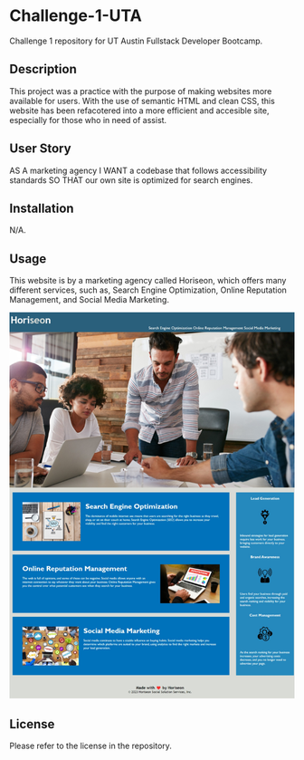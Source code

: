 # Challenge-1-UTA

Challenge 1 repository for UT Austin Fullstack Developer Bootcamp.

## Description

This project was a practice with the purpose of making websites more available for users. With the use of semantic HTML and clean CSS, this website has been refacotered into a more efficient and accesible site, especially for those who in need of assist. 

## User Story

AS A marketing agency
I WANT a codebase that follows accessibility standards
SO THAT our own site is optimized for search engines.

## Installation

N/A.

## Usage

This website is by a marketing agency called Horiseon, which offers many different services, such as, Search Engine Optimization, Online Reputation Management, and Social Media Marketing.

![Alt text](image.png)

## License

Please refer to the license in the repository.